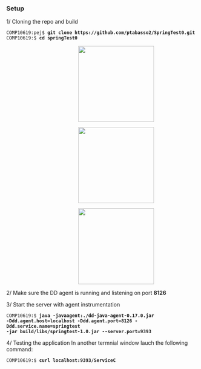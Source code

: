 ### Setup

1/ Cloning the repo and build 

<div class="highlighter-rouge"><div class="highlight"><pre class="highlight" style="background-color: greydark;"><code style="font-size: 12.0px;">COMP10619:pej$ <span style="font-weight: bold">git clone https://github.com/ptabasso2/SpringTest0.git</span>
COMP10619:$ <span style="font-weight: bold">cd springTest0</span>
</code></pre></div></div>


<figure>
<img src="https://github.com/ptabasso2/springTest0/blob/master/Images/Readme1.png" style="height: 200px; width: auto; margin-left: 150px">
</figure>


<figure>
<img src="https://github.com/ptabasso2/springTest0/blob/master/Images/Readme2.png" style="height: 200px; width: auto; margin-left: 150px">
</figure>


<figure>
<img src="https://github.com/ptabasso2/springTest0/blob/master/Images/Readme3.png" style="height: 200px; width: auto; margin-left: 150px">
</figure>




2/ Make sure the DD agent is running and listening on port **8126** 

3/ Start the server with agent instrumentation
<div class="highlighter-rouge"><div class="highlight"><pre class="highlight" style="background-color: greydark;"><code style="font-size: 12.0px;">COMP10619:$ <span style="font-weight: bold">java -javaagent:./dd-java-agent-0.17.0.jar
-Ddd.agent.host=localhost -Ddd.agent.port=8126 -Ddd.service.name=springtest
-jar build/libs/springtest-1.0.jar --server.port=9393</span>
</code></pre></div></div>

4/ Testing the application
In another termnial window lauch the following command:

<div class="highlight"><pre class="highlight" style="background-color: greydark;"><code style="font-size: 12.0px;">COMP10619:$ <span style="font-weight: bold">curl localhost:9393/ServiceC</span>
</code></pre></div>
